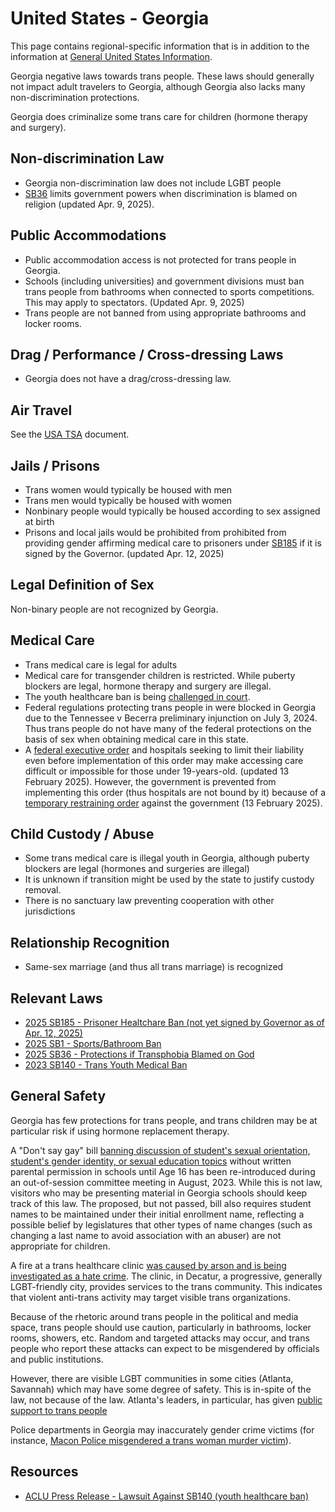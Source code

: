 # United States - Georgia

This page contains regional-specific information that is in addition to
the information at [General United States
Information](notes/usa-general.md).

Georgia negative laws towards trans people. These laws should generally
not impact adult travelers to Georgia, although Georgia also lacks many
non-discrimination protections.

Georgia does criminalize some trans care for children (hormone therapy
and surgery).

## Non-discrimination Law

 * Georgia non-discrimination law does not include LGBT people
 * [SB36](https://legiscan.com/GA/text/SB36/2025) limits government powers
   when discrimination is blamed on religion (updated Apr. 9, 2025).

## Public Accommodations

 * Public accommodation access is not protected for trans people in Georgia.
 * Schools (including universities) and government divisions must ban trans
   people from bathrooms when connected to sports competitions. This may apply
   to spectators. (Updated Apr. 9, 2025)
 * Trans people are not banned from using appropriate bathrooms and locker
   rooms.

## Drag / Performance / Cross-dressing Laws

 * Georgia does not have a drag/cross-dressing law.

## Air Travel

See the [USA TSA](notes/tsa.md) document.

## Jails / Prisons

 * Trans women would typically be housed with men
 * Trans men would typically be housed with women
 * Nonbinary people would typically be housed according to sex
   assigned at birth
 * Prisons and local jails would be prohibited from prohibited from
   providing gender affirming medical care to prisoners under
   [SB185](https://legiscan.com/GA/text/SB185/id/3201621) if it is
   signed by the Governor. (updated Apr. 12, 2025)

## Legal Definition of Sex

Non-binary people are not recognized by Georgia.

## Medical Care

 * Trans medical care is legal for adults
 * Medical care for transgender children is restricted. While puberty
   blockers are legal, hormone therapy and surgery are illegal.
 * The youth healthcare ban is being [challenged in
   court](https://www.acluga.org/en/press-releases/press-release-georgia-parents-seek-emergency-court-order-blocking-anti-transgender).
 * Federal regulations protecting trans people in were blocked in
   Georgia due to the Tennessee v Becerra preliminary injunction on
   July 3, 2024. Thus trans people do not have many of the federal
   protections on the basis of sex when obtaining medical care in this
   state.
 * A [federal executive
   order](https://www.whitehouse.gov/presidential-actions/2025/01/protecting-children-from-chemical-and-surgical-mutilation/)
   and hospitals seeking to limit their liability even before
   implementation of this order may make accessing care difficult or
   impossible for those under 19-years-old. (updated 13 February 2025).
   However, the government is prevented from implementing this order
   (thus hospitals are not bound by it) because of a [temporary
   restraining
   order](https://assets.aclu.org/live/uploads/2025/02/093114651219.pdf)
   against the government (13 February 2025).

## Child Custody / Abuse

 * Some trans medical care is illegal youth in Georgia, although puberty
   blockers are legal (hormones and surgeries are illegal)
 * It is unknown if transition might be used by the state to justify
   custody removal.
 * There is no sanctuary law preventing cooperation with other
   jurisdictions
 
## Relationship Recognition

 * Same-sex marriage (and thus all trans marriage) is recognized

## Relevant Laws

 * [2025 SB185 - Prisoner Healtchare Ban (not yet signed by Governor as
   of Apr. 12, 2025)](https://legiscan.com/GA/text/SB185/id/3201621)
 * [2025 SB1 - Sports/Bathroom Ban](https://legiscan.com/GA/text/SB1/2025)
 * [2025 SB36 - Protections if Transphobia Blamed on God](https://legiscan.com/GA/text/SB36/2025)
 * [2023 SB140 - Trans Youth Medical Ban](https://legiscan.com/GA/text/SB140/id/2754936)

## General Safety

Georgia has few protections for trans people, and trans children may be
at particular risk if using hormone replacement therapy.

A "Don't say gay" bill [banning discussion of student's sexual
orientation, student's gender identity, or sexual education
topics](https://legiscan.com/GA/text/SB88/id/2679859) without written
parental permission in schools until Age 16 has been re-introduced during an
out-of-session committee meeting in August, 2023. While this is not law,
visitors who may be presenting material in Georgia schools should keep
track of this law. The proposed, but not passed, bill also requires student
names to be maintained under their initial enrollment name, reflecting a
possible belief by legislatures that other types of name changes (such
as changing a last name to avoid association with an abuser) are not
appropriate for children.

A fire at a trans healthcare clinic [was caused by arson and is being
investigated as a hate
crime](https://www.advocate.com/news/gender-care-clinic-arson-georgia).
The clinic, in Decatur, a progressive, generally LGBT-friendly city,
provides services to the trans community.  This indicates that violent
anti-trans activity may target visible trans organizations.

Because of the rhetoric around trans people in the political and media
space, trans people should use caution, particularly in bathrooms,
locker rooms, showers, etc.  Random and targeted attacks may occur, and
trans people who report these attacks can expect to be misgendered by
officials and public institutions.

However, there are visible LGBT communities in some cities (Atlanta,
Savannah) which may have some degree of safety.  This is
in-spite of the law, not because of the law. Atlanta's leaders, in particular,
has given [public support to trans
people](https://www.fox5atlanta.com/news/atlanta-mayor-dickens-transgender-community-funding)

Police departments in Georgia may inaccurately gender crime victims (for
instance, [Macon Police misgendered a trans woman murder
victim](https://www.wsbtv.com/news/local/deputies-identify-23-year-old-found-shot-death-empty-parking-lot/BXOK2FMBQZHIXDLGGGWLAPKYTA/)).

## Resources

 * [ACLU Press Release - Lawsuit Against SB140 (youth healthcare ban)](https://www.acluga.org/en/press-releases/press-release-georgia-parents-seek-emergency-court-order-blocking-anti-transgender)

